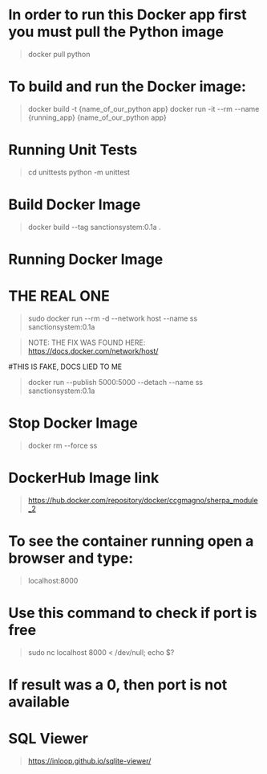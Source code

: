
# In order to run this Docker app first you must pull the Python image
> docker pull python

# To build and run the Docker image:
> docker build -t {name_of_our_python app}
> docker run -it --rm --name {running_app} {name_of_our_python app}

# Running Unit Tests
> cd unittests
> python -m unittest


# Build Docker Image
> docker build --tag sanctionsystem:0.1a .


# Running Docker Image

# THE REAL ONE
> sudo docker run --rm -d --network host --name ss sanctionsystem:0.1a

> NOTE: THE FIX WAS FOUND HERE:
> https://docs.docker.com/network/host/

#THIS IS FAKE, DOCS LIED TO ME

> docker run --publish 5000:5000 --detach --name ss sanctionsystem:0.1a

# Stop Docker Image
> docker rm --force ss

# DockerHub Image link
> https://hub.docker.com/repository/docker/ccgmagno/sherpa_module_2

# To see the container running open a browser and type:
> localhost:8000

# Use this command to check if port is free
> sudo nc localhost 8000 < /dev/null; echo $?

#  If result was a 0, then port is not available

# SQL Viewer
> https://inloop.github.io/sqlite-viewer/